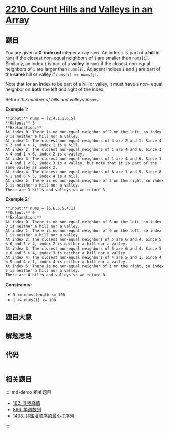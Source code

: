 # [2210. Count Hills and Valleys in an Array](https://leetcode.com/problems/count-hills-and-valleys-in-an-array)

## 题目

You are given a **0-indexed** integer array `nums`. An index `i` is part of a
**hill** in `nums` if the closest non-equal neighbors of `i` are smaller than
`nums[i]`. Similarly, an index `i` is part of a **valley** in `nums` if the
closest non-equal neighbors of `i` are larger than `nums[i]`. Adjacent indices
`i` and `j` are part of the **same** hill or valley if `nums[i] == nums[j]`.

Note that for an index to be part of a hill or valley, it must have a non-
equal neighbor on **both** the left and right of the index.

Return _the number of hills and valleys in_`nums`.



**Example 1:**

    
    
    **Input:** nums = [2,4,1,1,6,5]
    **Output:** 3
    **Explanation:**
    At index 0: There is no non-equal neighbor of 2 on the left, so index 0 is neither a hill nor a valley.
    At index 1: The closest non-equal neighbors of 4 are 2 and 1. Since 4 > 2 and 4 > 1, index 1 is a hill. 
    At index 2: The closest non-equal neighbors of 1 are 4 and 6. Since 1 < 4 and 1 < 6, index 2 is a valley.
    At index 3: The closest non-equal neighbors of 1 are 4 and 6. Since 1 < 4 and 1 < 6, index 3 is a valley, but note that it is part of the same valley as index 2.
    At index 4: The closest non-equal neighbors of 6 are 1 and 5. Since 6 > 1 and 6 > 5, index 4 is a hill.
    At index 5: There is no non-equal neighbor of 5 on the right, so index 5 is neither a hill nor a valley. 
    There are 3 hills and valleys so we return 3.
    

**Example 2:**

    
    
    **Input:** nums = [6,6,5,5,4,1]
    **Output:** 0
    **Explanation:**
    At index 0: There is no non-equal neighbor of 6 on the left, so index 0 is neither a hill nor a valley.
    At index 1: There is no non-equal neighbor of 6 on the left, so index 1 is neither a hill nor a valley.
    At index 2: The closest non-equal neighbors of 5 are 6 and 4. Since 5 < 6 and 5 > 4, index 2 is neither a hill nor a valley.
    At index 3: The closest non-equal neighbors of 5 are 6 and 4. Since 5 < 6 and 5 > 4, index 3 is neither a hill nor a valley.
    At index 4: The closest non-equal neighbors of 4 are 5 and 1. Since 4 < 5 and 4 > 1, index 4 is neither a hill nor a valley.
    At index 5: There is no non-equal neighbor of 1 on the right, so index 5 is neither a hill nor a valley.
    There are 0 hills and valleys so we return 0.
    



**Constraints:**

  * `3 <= nums.length <= 100`
  * `1 <= nums[i] <= 100`


## 题目大意

## 解题思路

## 代码

```javascript

```

## 相关题目

:::: md-demo 相关题目
- [162. 寻找峰值](https://leetcode.com/problems/find-peak-element)
- [896. 单调数列](https://leetcode.com/problems/monotonic-array)
- [1403. 非递增顺序的最小子序列](https://leetcode.com/problems/minimum-subsequence-in-non-increasing-order)

::::
